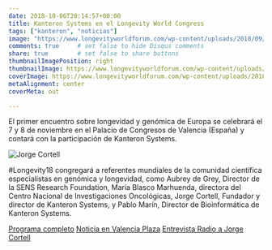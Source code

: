 ```yaml
---
date: 2018-10-06T20:14:57+00:00
title: Kanteron Systems en el Longevity World Congress
tags: ["kanteron", "noticias"]
image: "https://www.longevityworldforum.com/wp-content/uploads/2018/09/Longevity-2018-Participantes.jpg"
comments: true     # set false to hide Disqus comments
share: true        # set false to share buttons
thumbnailImagePosition: right
thumbnailImage: https://www.longevityworldforum.com/wp-content/uploads/2018/03/RRSS_fecha-lugar-ENG-720x445.jpg
coverImage: https://www.longevityworldforum.com/wp-content/uploads/2018/09/Longevity-2018-Participantes.jpg
metaAlignment: center
coverMeta: out

---
```

El primer encuentro sobre longevidad y genómica de Europa se celebrará el 7 y 8 de noviembre en el Palacio de Congresos de Valencia (España) y contará con la participación de Kanteron Systems.

<!--more-->

![Jorge Cortell](http://valenciaplaza.com/public/Image/2018/10/NOTICIAJORGECORTELL_NoticiaAmpliada.jpg)

 #Longevity18 congregará a referentes mundiales de la comunidad científica especialistas en genómica y longevidad, como Aubrey de Grey, Director de la SENS Research Foundation, María Blasco Marhuenda, directora del Centro Nacional de Investigaciones Oncológicas, Jorge Cortell, Fundador y director de Kanteron Systems, y Pablo Marín, Director de Bioinformática de Kanteron Systems.

[Programa completo](https://www.longevityworldforum.com/es/programa/)
[Noticia en Valencia Plaza](http://valenciaplaza.com/el-sector-e-health-sera-protagonista-del-longevity-world-forum-con-la-startup-kanteron-systems)
[Entrevista Radio a Jorge Cortell](https://plazaradio.es/podcast-longevity-world-forum-20181108-jorge-cortell-el-acceso-a-la-informacion-medica-en-el-momento-y-lugar-adecuado-es-fundamental)

<script src="https://cdn.jsdelivr.net/npm/publicalbum@latest/dist/pa-embed-player.min.js" async></script>
<div class="pa-embed-player" style="width:100%; height:480px; display:none;"
  data-link="https://photos.google.com/share/AF1QipPUdnZrsy7YY75VdNxCFpwdHRRcFz4aNln2rd0WpLT-lWQzud-b9jemWyGJDBYDPQ?key=dnhIc3J1NV9QWDFGdW91WVNFQWUxcGxsZGFPSVFn"
  data-title="Longevity World Forum 2018"
  data-description="77 new photos · Album by Longevity World Forum">
  <img data-src="https://lh3.googleusercontent.com/rXQDTxBrcdKo0EzgiRCa4AIYfLS1XykCVH7lw-CcjgczEvhOdEFBynoSwC2NVbLVUt69n05dz_kpuIlncqLmxOV3Z2K4XZp9zItiGCOsoQoTTJPgxiagA5AGhFG5_T3bWTCyKXiuew=w1920-h1080" src="" alt="" />
  <img data-src="https://lh3.googleusercontent.com/WRDp0ZGq-Z8QoQrpuDyD1-CT3nImnsyTruyCUHIf-6i0RqHM7S0y3_OgfqqVLHsLAaufDUroF2qfpAgfP91QSLmHuZkrs7PjV-Hs8FWmaeAV_XhQQbSsWyzj5Buc5QUz6cMPfcWwVA=w1920-h1080" src="" alt="" />
  <img data-src="https://lh3.googleusercontent.com/zsddrVLZnpOjsCUQM1xyoVou4UxJlykEAsqg_23ETSFzwKqBPP5johtHrgaYLtKXH7WEL7BEjJksq5DzgROTUQS6IqlS5FvBB6_jUO36YBjFxu0b82MyfBJ7xSIO4uLs4cpckmdksw=w1920-h1080" src="" alt="" />
  <img data-src="https://lh3.googleusercontent.com/jKsyVPoeZbYIUrFuJFTwTGekYKmEnyk7YwL2unnhTMeg8OcbFMbgd5n4NLZ9afYUqUNuCleWfV66yqTFxLgwpdWhMbe4Q1jHS8ycy4InbAyFfMF5nTMySuQcMEFFjnLzq51LOzXCPA=w1920-h1080" src="" alt="" />
  <img data-src="https://lh3.googleusercontent.com/89PlAOd933BiZc7PE2grBb2Mj-sUN35yK-1Z2R9LzRNgcqu0d_6j52CjmLbSvCmEwDy9qVSdKxqkWeG_ebrriQMdXfl4uNys08-cPT7ldu9XnhMdVMCPp_cv-vfApG1Y3XqDSWWhdg=w1920-h1080" src="" alt="" />
  <img data-src="https://lh3.googleusercontent.com/e-x9gzcKim_xDZiHRTWFZq-EiXahcW01ZIL4R8KnXpKOKA71Qow8Ym3gzuo6YiRsRAN0FiTRcGcPsLFmCeiSCzDxxnK1cJYgtIA7yP2jaHmDCFgYRnobjlU6ViVcdAjyyUmyqJk0Yw=w1920-h1080" src="" alt="" />
  <img data-src="https://lh3.googleusercontent.com/mzkJgGcLFqr1U8CeZAvBVZRj7hnZeD8VftHDA8bfP4ghtYlyMmu-u4QEGsD6JmjwkGaX_Z3h9SoZiQ4DA1yXhXhMyOSaLMbRtpVIxk4iq_i1EjPd0n71XnQ6cI7ROJqwa4156EhC-g=w1920-h1080" src="" alt="" />
  <img data-src="https://lh3.googleusercontent.com/232q4Vycd4eGfPmmTj3kL-oSazaizJS1updqKbGPoXKJG7tDR1kq3_Gn_beeG_VAzu_cfxrGPEow2H9DJwS4rIITL_vAhcWur9h9uNqPbwJBAsytOyI30YzdSgupn_QHPUGmDidwEw=w1920-h1080" src="" alt="" />
  <img data-src="https://lh3.googleusercontent.com/CrTeHPgYdllCm7CaTBpuWBa6_cD1mahFCTFwrHshY_E0ho4zZ3VaUye1i1q51l6KjhuwMPUrPvEMpjuTSNx91SUWiX7RN8Qgkr5MJ1yzejYE18Ghl00hbuTCJSplrrV208hDGGj4_A=w1920-h1080" src="" alt="" />
  <img data-src="https://lh3.googleusercontent.com/XXT59HZ7axpY4aSTzgD6k-5j559JmEhpR0enEjW5-NNb0t4LFs4EYEPgKwlCjjQSAiy6VJWP8X9mAo0tP2PXpoN6YDLnTShIyqBl9UExmmILq8d200sTAU_9OKc3HsLD6OIv6tRvFg=w1920-h1080" src="" alt="" />
  <img data-src="https://lh3.googleusercontent.com/-1gEpsQJspfo0wVROlNtkqL1-EUmhC35q0tQqoEMCFBdFU9Ndx2kGx6BmoG5vJ9Lmog0QDjczpi_nu38qb8XN8TjeOhXvmRzn7Ax40yEwL6HBzXQSgWEqP3BbNeWmm1AvQgjs5mhWA=w1920-h1080" src="" alt="" />
  <img data-src="https://lh3.googleusercontent.com/VzeExH63RmEAwTwl13PxHYKPFL3_-SUrUlLP_yD4Jgy5yB_lCOqGuIoc-A351AVBUjBXLm8gT1Pk_N0OJ4feIYiBLOMRRctJork0_sRM88LK8f0m_hLh41jDrm3Owx-idfMXTTAnLA=w1920-h1080" src="" alt="" />
  <img data-src="https://lh3.googleusercontent.com/rWcOClzerdhZRN79h8ba1jjGLS2Jy_SLB_h1-vz_atiq5MkHzKN3b6rGYj2E0_lBZCV_uA4qtnZM2DL6DK8Fz02J6z0wgTajNe2RBFDs0QMDkTwwJMd9TDBAehvpxHOkbQ7sGBAEOw=w1920-h1080" src="" alt="" />
  <img data-src="https://lh3.googleusercontent.com/Cvdj9y1UKvC1k_NHd8hO9Vihe3dt7MzcVEuw-3giIFeU1e-xYWYq3-dmd4QMC4YgJn3iTfHs6AILuoUW9oYlXW1Wp_wjel5IOT6fJOMU3Je6CKZBt2iqFF4YAnwFislQEGVVb3HKPA=w1920-h1080" src="" alt="" />
  <img data-src="https://lh3.googleusercontent.com/vAfJEaSlOseVJncwt2YtwR2-3HIZDm8L8IMMThpgL770YLcq9w8flstPVHl4fKxrLHC7TOXtYl22s_pZ2D-lH6wFLWNrknFxxmcokeh1QUuK2QCFvMk9t-PoDnVcGGc7bIJSfm3B9w=w1920-h1080" src="" alt="" />
  <img data-src="https://lh3.googleusercontent.com/mgswgbZRe7YAiwtk8t-rkjOhzxNkrbKO-CDkfdX-JhOJPZAW3kXn7vm-SG6JHJKdNu5tvt7NMRvNtTalRC3inNjThqrjFw4RFlfI1kmBXPeHHCFAZyVzLzIOdhMl-jHY6LwyhGdH3A=w1920-h1080" src="" alt="" />
  <img data-src="https://lh3.googleusercontent.com/ctaijpwXoDfNFHSWNnmmrrLg10oPgNEk4Mjao8zmhPbbGbJNghqsGh2jpOcYvifwqlC2QivkYcY1jK1xHctRBD-kHE6kjnm8vlaKWFmEyNUxl8E8d6nP3nvffp14aygOyLCq_Ms82g=w1920-h1080" src="" alt="" />
  <img data-src="https://lh3.googleusercontent.com/JwmAbzvXdf-nqVKlhJrhVFPgVloZqWcf0vjx5v73gN85j4WzVvow7snhukOf2i_tslUzxh-es5qxF25tTx0dOfy4tZBGnFMcC8TxJYT-z68juOU4UA0lHlb2BhHrLocp_jvMhqkrvA=w1920-h1080" src="" alt="" />
  <img data-src="https://lh3.googleusercontent.com/hOPOvIAM25eNg0L36YyaT7FYozMwp-_hKZOMcsY9kfbGQdgELeuPs2L0PlMNYfW_NgJtcfJTfwlG6h97z50VUxEmIM-UugJRU5WpwwJk7RY0dbIPLyxDOarSwX3xf1uOPoazCKYnKQ=w1920-h1080" src="" alt="" />
  <img data-src="https://lh3.googleusercontent.com/pet9lTIMQ1vq7bB0Mh0qPEFBuMgBbDEoAqLU26CkPaOHzfSIFzyFqG3UDW2qsVAJ8Ir1-I80dn78kpOqCLjcOWSGi0MQIhp2-vej11UebkFZdKtm2ziYV8wkl3yM8iE_L8oRPM7Mrw=w1920-h1080" src="" alt="" />
  <img data-src="https://lh3.googleusercontent.com/wr1oHqSdz92GDgi1WcXGcahQZM6HmIAHoThby5HNGEA-FsqPSTkKTktq0JA-qP0SBMJH7_W7TGkMIx3LCrySr8K5igLY7nxm4EfGsrSBw8j2_3xuyNbCWpPprYZhMUZxDItF8NpI_g=w1920-h1080" src="" alt="" />
  <img data-src="https://lh3.googleusercontent.com/6ejsypiutiTYgp8wPYuWMPrc8KFNZQ_xTQjnu8HuZvAcs96J9taf8rAFJlWDXosfNC8iDNTXIjsER8ljrUVa917-bR4BEQkv11YGpHu2XlQS_B9MHrFC5n4riJ9kzeEe_692N9OtsA=w1920-h1080" src="" alt="" />
  <img data-src="https://lh3.googleusercontent.com/LC1f0vuIrLGuFw-FnnC3Bjkdr4Pnm7HFMYuCwRsQSl8UHqxZIH5W_dokW76pXKQHoLpQL4V0XdXAluPd9Skc7RvKtErhck3WIscrhCIS8dpiQP_0uH-Y6-6QJGppeyJ_WOxWo5jl9w=w1920-h1080" src="" alt="" />
  <img data-src="https://lh3.googleusercontent.com/W2AW8tKUqBA4Pp3ImYd_dmcuzSs2LACh_VG9-v15IXBU1PJLqF9zLgylPUG8GvTzAkdxmHV9oXWXlCJew6zyTY7jsGv-7MTeE0wRPlfLjwiXeye2IHOh58pJYcigZNlBwSmY-_WdZw=w1920-h1080" src="" alt="" />
  <img data-src="https://lh3.googleusercontent.com/RFOKNDp_K2tgiZ7FQOQKSrtxJ3hvHJssKF0Q30VamUqIuGYQzTXwS47tm0rlQFaAC4z6_kfKxQ3h1pNPUKhIW36dtAj2VKBQFAp8sFL0htv4m4bofv43Z4ulQiKb-eSvjOkGIwvtcg=w1920-h1080" src="" alt="" />
  <img data-src="https://lh3.googleusercontent.com/Y5eCF-91I5HQV2YlHDv4gUWYVdTkU13aRrnC-3HGBELbrELdDUielrtV4hMyx2nKq5Eru9a6NGwXTpwrv5qNVAJt0SSzg1MQZooDhxFNinyfFb1KYK1WXrANjOcwFuHShOIQO6285Q=w1920-h1080" src="" alt="" />
  <img data-src="https://lh3.googleusercontent.com/oV6xYo9VpN6oRxoPcFuwOaNzpVn5YZQUp84soPKiZ1mmaxUyRyDgWL7LlmDWllxwCXw-D8smatw9oW_-_QMjD898_-Va8LKmiQ6xcDmQohY8zMmXxxaIDt4j7CQ77Mx3oRYpI84IRg=w1920-h1080" src="" alt="" />
  <img data-src="https://lh3.googleusercontent.com/8y4FcbT9NlxbOzDOGsMjvmzbfU_zp0B95FNj5dO8M4x7xftO1qI1xnNXYe2RRgpBRYxRWrSdb8xdLqJvyoVONzIewS-O8Aag0ddyUu2B9hRhjCsMAkVCS0r7L-E7xU2WjI3QYmrN0g=w1920-h1080" src="" alt="" />
  <img data-src="https://lh3.googleusercontent.com/lo232PmAa8HkrYOu8J6t-rlUFJNo3YW5I9IqXxIBW9KczrcpKhQHEW9L5Q61GavtfPGYkGxNNhnQhDOi2EGVryV0yUPOWsoPxmQxnn1_0-dlWm6zqgfz78yfe3EcinI8ezSXeTiOxw=w1920-h1080" src="" alt="" />
  <img data-src="https://lh3.googleusercontent.com/8IR9_5mjWZkGZBC1IUt_3zr_1_yJdHIaIL26tmXzOwTunrboi7bNhLyi6JlWzIQKjc_6xKkNisLwm4Y56lpz9HOhjt2yggHi5s8vY0OZEQ9hfTpqK5CU4j3FPxclbmUDJ26jlPeD1A=w1920-h1080" src="" alt="" />
  <img data-src="https://lh3.googleusercontent.com/fvfSvlblTsiBX9HiBk5aOsV8QUybxLjrKtQBz6gvUtw9xcAMuj6lWcgIH43Z_tcoPr03cz7mlv4jBg2tFVTuhO5tZSab9Bg_xQZgDeJ_36Izf_UsiZZzuwqQIe2HJju9Q4j96ZDp6w=w1920-h1080" src="" alt="" />
  <img data-src="https://lh3.googleusercontent.com/u0SIfAbP5Ma9aOWGUbR-n6mvcMelxs2IabsrAOyef-vstcpAtYQY62-SQp6Z20wJQu8_cqmXNZ3B9TjGaJlMycAz-megoN_MeR6E2UFRDsxGBphji0FZVU3NdFUD_WRmrEYjTPQcpg=w1920-h1080" src="" alt="" />
  <img data-src="https://lh3.googleusercontent.com/x3WXU4ssNbafV3MlHhAXfPI1_X3tpxxO0SjY6hrj-6Ljy5LjDEs4I_usSybF-itACEVFNzaphAK2j6xFza-xwRg3HTVACVkcMwr3J9-oDvFl-6HOXVyMJ3cqI7923jGbKwVnNdP9gg=w1920-h1080" src="" alt="" />
  <img data-src="https://lh3.googleusercontent.com/n2SqilWOv8WmqBy8u8NWWVJ3lgp_YgnfW964ipZDBeSCj2mWlHH3bZYin1Relc1Xi41SzdgE7Vu6PDfqExyq4Op36IQr04zUHcrT73ZIKEyU6K_Tv0oTATt5s_zrYXJh_cmjyCe65A=w1920-h1080" src="" alt="" />
  <img data-src="https://lh3.googleusercontent.com/98FtLnNPTCGQeB-7OFnOLkToqtFjjFrdWOIlt8NtO5jeGkbqafBJzriTeUbgRK4Cb1mAfnNnNHMEkxEkWKFz7hFiW83uu8o_BklKt5-5TOpdJ1sSsWptPe7JWvGxhTpL5JNwW9zh6w=w1920-h1080" src="" alt="" />
  <img data-src="https://lh3.googleusercontent.com/VoiJFzlcWwWBrx-KzCyCw4tgEki0diUUgKRYrIPiPEVO_RaOLzAhqiVV2tU6BZwQXO6cz3fx-wemd6DWD309IZBXR6IZIdvUBVwWAZLk5XGe5JzuEN2t1C4bHrx44DDs1_fxOkFLcg=w1920-h1080" src="" alt="" />
  <img data-src="https://lh3.googleusercontent.com/89X9FBIQMzwjLq3w3fuYazcAPlpJBHkPaY_5H8Qm9riQJHqq_rvYmhLcW5BxXmTISb0mCnTIVHL_beRVjut9xWBxpP2n5BhGUa0V6ZMU-6JFCg6V2vMLB0Y6FuZdi_lC2mpxNv3FgA=w1920-h1080" src="" alt="" />
  <img data-src="https://lh3.googleusercontent.com/dVWj8M6FtRL-vnr9mzusUeIJFeTYrPxifmwDPIsdwIiwtlnPOnt0SaZTR8E8C1y5BPec8ar8kWFeOuip7hDHOJzqyMGWGqaqMCiMUMtv5M94UgG9V7zBjFI7LJF-Gk_c-QolB3vdjA=w1920-h1080" src="" alt="" />
  <img data-src="https://lh3.googleusercontent.com/UnMQWfJFbjTPXfmKCzhVpsuBd1Vt1_8xO__oxG-RQXcfbgCekYgV7DLWoqH1O04HicM2qyg1eygadtcg6atmNBPPtORrzHmOZlXJTZOsfENWqVDiswNYAIbKfoszwhPX0NBauJjqvw=w1920-h1080" src="" alt="" />
  <img data-src="https://lh3.googleusercontent.com/tYWwDeGIlbxVPShE1NchVl5f3q_v5Wm4LKYx2y3NdIUJ6PO2JKvsa3K6ViTaPJMxso8wFxejd-86lPF4yphDZa4N1L0UAEyG_QzF3Jl_ObZooVZIqnfNC5GrU_Cw4eDhc-xQTpoMug=w1920-h1080" src="" alt="" />
  <img data-src="https://lh3.googleusercontent.com/8ICMhD6jhYKsEOXJOgIrKZR1OaxggyJjnlgyIxdN2I8p2qmEJBQ_-_y-X1Jf-4PKQJ87Bs3qzJChhm8YA9JLSTybG5TJZRYBCusH3x0hDMdUCwGKpnamIKYEMir5MxzckBlzvTc9Rw=w1920-h1080" src="" alt="" />
  <img data-src="https://lh3.googleusercontent.com/xYn-3JDjGMYb0glQm93eJfjsG_MxA_JKj7dOJAG9S_iNufsAcmeLbHVUQO8mngMjjfftUQFryEXUtARDdGp8oSCVcSiTad0uZV9qBY6NpbYGXVDhOeYfeTKNskxkvQfJXwCTMI5ckQ=w1920-h1080" src="" alt="" />
  <img data-src="https://lh3.googleusercontent.com/oeJszqucVlCjjRX84Kw_5wH6BpyiDjKaEmZzFsQYybVozqVu3JiZojThWH5GXmJvMm8qJgb44B4ZiLF4BezKQOxrJYPyRVGbG2gY2XLudqisWgCQ85GEsUL1F99VG2RQmHg1iN_j4Q=w1920-h1080" src="" alt="" />
  <img data-src="https://lh3.googleusercontent.com/_qrgweF5m8pZrr_dI38TIwmzvhRwEeCnOVPgONZU8CawV_w9rMOtHcMVuwFmj8Z3P9DTUvCE2Fy5_KHIjCyuHt4atLNDNgR5lshzEnIEcnclTWFTig2wbAak6IG9fdna1FAtoW6d4g=w1920-h1080" src="" alt="" />
  <img data-src="https://lh3.googleusercontent.com/26xDR1MvyAFsQHjeEsI7Y1WMPRy6hBRi1OXG2Pj0N9-0Y-x6--BeD4aPjkZe1nCU1Uc5CBnQQEEiydG_bXxPvubV5YDfVp2gWdGpEhZM--eCpExIxeZtYpCPoKj6_tCaaFElY5Hb5g=w1920-h1080" src="" alt="" />
  <img data-src="https://lh3.googleusercontent.com/tl15NJljZIkaLtqUdNr6_NwnwKEpVRj37GmlVlbNQ72oqicnjKnaAt_4VHv7AcdZvTOuwVRUCpsiM3iG3F9nPKgOzyC48N9wMJ0dB-2oEzItYzncsX_cjafSv_QL7SVclx7UDGS5XQ=w1920-h1080" src="" alt="" />
  <img data-src="https://lh3.googleusercontent.com/3uR72iQ6tB9y5gPBEPBA-OwqiB4KXoKA_lmP0tFrUq6Gs0-uTT43TbFTqNhY7i0eJ1i8d4NpLh2tk0QJt9Tno07bCKeXrHw-VgXM-aY7O9TMrs9epeGP-aoVGXeiGqYtwwnE1ISn7A=w1920-h1080" src="" alt="" />
  <img data-src="https://lh3.googleusercontent.com/NMT_z3u0vKxYTPcJrZxe4l-9C4A5iqR1hfsFmBf61QCA_eCo9ZIKBZhG42qB1cWd3b6mH1leh7wgUOJHtHq5Ry5GuvvNZ4uIrnxZ8O3fuA_L2CUFFmEZvJUnchp3L1NWmlD5M0CgAg=w1920-h1080" src="" alt="" />
  <img data-src="https://lh3.googleusercontent.com/yT-u_6CGfjrriG-wIAs4q5YRKTMESKk_cEW_qoi5ZY1wzDcesA5xldMAqKnuoVF9DxxmIVHX3w2dKKrzyV1rGttxuHw2F629AK2QFQn7vixkashgEwUADHicQLSxSsKu4D4-Zwddzg=w1920-h1080" src="" alt="" />
  <img data-src="https://lh3.googleusercontent.com/vzyYZCieoGwt4ipT1ukMsbZ3LVNHYfFMXHq9b4vrnsWBtlQ-aO0FovfR0fu23kUODE94Snmnocec1rji86CSBKceArh6tHXW7NPbiXK32lFsWxEmRLN07jO5N2GVDaLEmxhAD1LXuQ=w1920-h1080" src="" alt="" />
  <img data-src="https://lh3.googleusercontent.com/2oGWrboBtNn7lXMvUwxbl59rXS39LvGl2nHnlZEVRzLTanf30L_C8R8YYWEItmntJKlZlAYaX5eP6h2P_ThgqgJtPaSTRgxYuriXGDpsb8Ojvvgzi-EwJXZuPHEmQmO3ohdKavDmMw=w1920-h1080" src="" alt="" />
  <img data-src="https://lh3.googleusercontent.com/UefRhtr9hb1kRlyGCKweqkpy7KyXCRVk469UUAeYrrJsXVytxtXmh9RdSD13WPGyr0dx7PviUQ8tNb3PGEFq_lx9hAeDCKGZYv_9zqtGwL7R-decu3KF46_L_8Svbap-MTsirlzMYw=w1920-h1080" src="" alt="" />
  <img data-src="https://lh3.googleusercontent.com/Bu6FtRDFwHh09Sptx_6pzvMeAlxG0XTyfV2I7r9_0-bL0-QJZoHkel96tV_j-pIMgDo0L_dVkyibVjnUJp4iKKIQ7Tfq_FY42RitKuUmnnvnmQpAzI1vvZio2c1NDd4RtRGpHw3rCg=w1920-h1080" src="" alt="" />
  <img data-src="https://lh3.googleusercontent.com/8rO91bV5GiXW_0y8kCUQDpY7daIaCN4X0A1aOBnBuZtRLuYb_jsJeewM8oAx49CVkfjQLWBoMXdd_18qhsSFTlMUX_TD2rvC4fRAWTdLhg45GNoEsZ6l5wbdsI9S0dB-4xxyD2cUkA=w1920-h1080" src="" alt="" />
  <img data-src="https://lh3.googleusercontent.com/F61cos47e5HWSTZmkbBwX5s9hY_ruzZkMC4yB7_0YgXRMhlih-OQfrlId3OFm8JE1cbkxVjMl97NJqNiBgFGV2It-rmbHbUClOlHzonroZqBXIxm4QVtH4MlWc-ahaOHYYx1Q_xmng=w1920-h1080" src="" alt="" />
  <img data-src="https://lh3.googleusercontent.com/U-K7Jd9mVc9fv5IXAh7jsOjGNk_wEVaI9HhVh_3jWjFKv--kD3ERtlQflUJIWmskJ51QB2qTmJP0gwZRkLQ2kbkTwQZgRhF0sfZxuH2kNgkJxrAybZXHa4gevP5nsWciD-Qs9YIZjQ=w1920-h1080" src="" alt="" />
  <img data-src="https://lh3.googleusercontent.com/Wa4sKEFaugApgGrzL0EY6g07AjOwooPPDWnBOJXFqcZ24ezBGYq_A9TtROmx-ITLMlTz2jDtTLft0yTWYgJrvEK3Qsq989E6hjC3MMwU2tG3bC1h_anWu42z7jwcNQXCkrxYKDR5ZQ=w1920-h1080" src="" alt="" />
  <img data-src="https://lh3.googleusercontent.com/TMekdqCOKiNot_Llqf5L139B-dAKJH-b7oDhSzih4k0trQjSho0vXVN1w19Io2UJgyL-6q90OsjDXc5ZypFwA0YtR1UENpevZ1hRVZycltArhMqEh334yLAgd0I65KWEmZ3xvg9krg=w1920-h1080" src="" alt="" />
  <img data-src="https://lh3.googleusercontent.com/bsgobvNbRHWRMjfZv95g1CRDCzPJ9dkp9O3NAAWOe53RH-7W-_8st_QpiRy4KGetB7A_dicy0MSGb24t_h0a25qzLycHzQEAxRxnd1Iro5UtugWu-fjR0EyMczxNgjYXgyKmoSH1nw=w1920-h1080" src="" alt="" />
  <img data-src="https://lh3.googleusercontent.com/T8W92A80FK4IoLKIArrSiakprSw_Ouheqfd48-IyrgtMIdyMlpIwLi6rXPQRS9CyNARwYqxY6C1k90M_7n30-Y6UJiOhY0iiUXA4Ny36W4_phOv1CMJRUHK-7g_CF9oxZgZBpkJB9A=w1920-h1080" src="" alt="" />
  <img data-src="https://lh3.googleusercontent.com/Xevz4tNo6WHg9DRMrPg_I8pR9pD9M6wWXAUZvQqvXsglU_fceo7vtRMJJtvz_EIEkwx56GXKsU2yoadRM-tHlYCaBQBRnAmFD5LJZpkVk70wvsQjdjsOSdNJA4FqAQaYBu84cTczsg=w1920-h1080" src="" alt="" />
  <img data-src="https://lh3.googleusercontent.com/YrRJ5P5hJ6eOXr-hRsGu5lLiqkZZVUgKVtHBryvXUY1JXh0agF0lSietjfQ1Jcy686UCvhdV7Kl64RXYCe_avDzqGpOF7M30GtTod8cWSw3h83ud36zYv9U8-XVj1AmW8n5a4UKvfw=w1920-h1080" src="" alt="" />
  <img data-src="https://lh3.googleusercontent.com/Yj-EvhEVPdnapFzplFHMlpubHb6uCDTOG-vXBwJhs_ewZgRDozkmKiS04L6QfV9iTSaVd-9eH5_Uk-JfZBnfRZwjOSu2FbV_7tu628A_966AuUptgwIRb-tivFWMq83NImmepfGYtQ=w1920-h1080" src="" alt="" />
  <img data-src="https://lh3.googleusercontent.com/sV46-zo1W9qoMHhKUxqw3haePWOFJdB4ixLsoJZ5DF5lngXaWunadH9RurYzf3GvFofIn-ubGl-qJ9SIiAlAEpAcMRAv58nAO2tIjxnS6USE08s-pZRMZVUHh4jU7X5A6wFhVg41FQ=w1920-h1080" src="" alt="" />
  <img data-src="https://lh3.googleusercontent.com/jBIzvE2f7fPUWA6SO1bXRNv2FxwFTyhqXXQHalnpcfzkrb8zeEVe9bqx1Lt2EFtiqhiSOm5P1zq1I-UPgBzruMI8MqZlSfd1FIR0VomN1a6AKN0yw3OB1qs0k5QyR1Q5QNklIJeBIQ=w1920-h1080" src="" alt="" />
  <img data-src="https://lh3.googleusercontent.com/V1ivCFhsABJzKGRwCD6HiuqExk9-gyAuYs4YVmbxpH-TIvn-YEieyblTWHbOL6kqPmtXHlucdNI3mKfkLoJXSY6rD0VcDVGEr1Wqs-IUOVk0I4qpYbTSN8u--bgMXpeSvgzFfJCZZQ=w1920-h1080" src="" alt="" />
  <img data-src="https://lh3.googleusercontent.com/mpMTbepx3c-5yePSto6M10xKleiJi_PP_3vNwpmCan83i4V_X2quAN6PE2VVFO7VGEcO-gOqXNVROiWqDKSCI27n3oaxvkX_ivfz_7QwFnntrvsnR9L5i2Fvrrlj-L35QOHCmY_mmw=w1920-h1080" src="" alt="" />
  <img data-src="https://lh3.googleusercontent.com/_Hd4M9fZjW_8Uo5tCLUE7HliwytR07YM-pPXy5U_rDWhkeg9RBGzEYqwcP0E_86cxGpLf8y4A9m6jaJ049ZyMnW_JAcm1xdSkXsZxa_td9tTOwo_YS6W9NSSfd5r52dLMR0L0FlMOQ=w1920-h1080" src="" alt="" />
  <img data-src="https://lh3.googleusercontent.com/Gp8o9R9YJ_bhCQkpWdJIPnI8e3Vkub3vxeJ5Q83Uf6d2pdI9MKWTdeUXdDunroDStAvfT72oVXbPkphXLRsM_RoRhqvU0RVVFGgUj9cKwVMvph6D_JYhr_vKilIP9bFMR7nKgVqrkQ=w1920-h1080" src="" alt="" />
  <img data-src="https://lh3.googleusercontent.com/kgy_oHUxLnqGLZ1OXRfzLS7A52C__RyOU6ba8cK-Lpkg03q35ulJOCq1XkzmiLHHiTBbjf9RDGIfP3zXZPefy8BXWynFzqkBrvmWoTQo319wZiahYKZ02e1B36P9DeaAM2_BL-GXgQ=w1920-h1080" src="" alt="" />
  <img data-src="https://lh3.googleusercontent.com/CTV427OXzcYGRwidtpQA99xwZSvKe38AjZsLkhzLwc7w3hgnJcE7kdy7XbLVc6wou0RAvdAKYEEeyxVMoWtvd57h6-ARV0hxCNwBFd0MV3iWx0ilfQ-gAYaOumwrlSIJM6rZ7_qp6g=w1920-h1080" src="" alt="" />
  <img data-src="https://lh3.googleusercontent.com/4UPJydRFalwgOwSXoSDjI87y6lTYECYj-gbEK3fB0xLPZuRIcPl_NEhvkcPqGlnXRNkAXhJFsRqa1lCpNRvgLCh03JDFCADA4yghO5C6_NZCGiBFvx8tFOlD6XqgrhvhYcSS7ENyXg=w1920-h1080" src="" alt="" />
  <img data-src="https://lh3.googleusercontent.com/Tn1jWkKKb1wJY2h27joElEmLXdfbOhpGFrqMPRefVf79w5NqdDzkqXO52fZvUOdvsKDOhsX2HBPbaBzEQbNMEgDahQsIG4cNdE5WnQxk3Qg2aIQLJ6vAAY7a09l1Xkv3I00YXx-uVA=w1920-h1080" src="" alt="" />
  <img data-src="https://lh3.googleusercontent.com/8kl6a9_oYS6p9NaHPAN8S5-ubyZDssSEMrUhnTc9HUq9sl9jIl8XGamJ4x66f-o38vdaP8jx2QMZrzcv9dIsbkqNauvcqasdQMCE0B9RCC6GcCcuddh5SeM0Qo_Xwc1YGVN9xA7-uA=w1920-h1080" src="" alt="" />
  <img data-src="https://lh3.googleusercontent.com/mcpvvJZSct3CaB2XAmwQLCyeITlVl9N9YYnkXHWvwU36BoOTNYWDEPUvsfD_wp8hvh5SoVTTR-EJg3lqS6fwfwdo-I-O7T6zYwb6eIB-5rYUURzagQnNr8B0_cBJpz5kT0x1rGN6uQ=w1920-h1080" src="" alt="" />
  <img data-src="https://lh3.googleusercontent.com/pofOGi-yyxffT_fwm7H0s7BNdgvJ9HwVtN2xYTSEDVWKsAJoFEEWywFCgBF5sPSExWoq801YNPP4NTe7SxZgujfq5F7FKZ9rHQoPQxkvfuBQT0kZBoahMyMGVJALVayzOlU3gXMZLw=w1920-h1080" src="" alt="" />
  <img data-src="https://lh3.googleusercontent.com/oLuTd_WX1bgkP8fN7_aJQc08zGd5Rq6Br52owQD53MHHxHM7CxNEvZZQ10kyeKRwvlfM2QjDiOWneQ-1gy9elhN2Qf9qxgpq7iZCt8tGmEtAcSaGQ31Rns8ru7W9TzRhP8gw6exQ-A=w1920-h1080" src="" alt="" />
</div>
